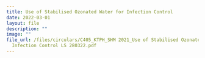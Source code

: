 ```yaml
---
title: Use of Stabilised Ozonated Water for Infection Control
date: 2022-03-01
layout: file
description: ""
image: ""
file_url: /files/circulars/C405_KTPH_SHM 2021_Use of Stabilised Ozonated Water for
  Infection Control LS 280322.pdf
---
```

